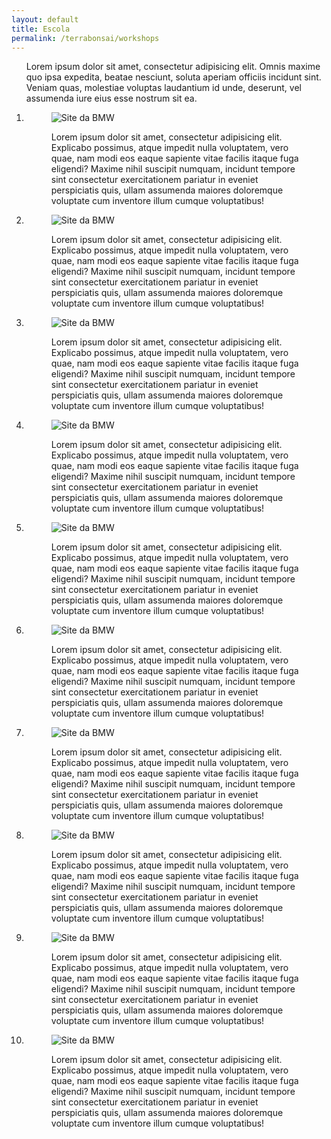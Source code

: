 ```yaml
---
layout: default
title: Escola
permalink: /terrabonsai/workshops
---
```


<main class="main">
<div class="container">
<ol class="portfolio">
<p>Lorem ipsum dolor sit amet, consectetur adipisicing elit. Omnis maxime quo ipsa expedita, beatae nesciunt, soluta aperiam officiis incidunt sint. Veniam quas, molestiae voluptas laudantium id unde, deserunt, vel assumenda iure eius esse nostrum sit ea.</p>
<li>
<figure>
<img class="foto-flex" src="../assets/images/workshops/china-001.jpg" alt="Site da BMW">
<p>Lorem ipsum dolor sit amet, consectetur adipisicing elit. Explicabo possimus, atque impedit nulla voluptatem, vero quae, nam modi eos eaque sapiente vitae facilis itaque fuga eligendi? Maxime nihil suscipit numquam, incidunt tempore sint consectetur exercitationem pariatur in eveniet perspiciatis quis, ullam assumenda maiores doloremque voluptate cum inventore illum cumque voluptatibus!</p>
</figure>
</li>
<li>
<figure>
<img class="foto-flex" src="../assets/images/workshops/china-002.JPG" alt="Site da BMW">
<p>Lorem ipsum dolor sit amet, consectetur adipisicing elit. Explicabo possimus, atque impedit nulla voluptatem, vero quae, nam modi eos eaque sapiente vitae facilis itaque fuga eligendi? Maxime nihil suscipit numquam, incidunt tempore sint consectetur exercitationem pariatur in eveniet perspiciatis quis, ullam assumenda maiores doloremque voluptate cum inventore illum cumque voluptatibus!</p>
</figure>
</li>
<li>
<figure>
<img class="foto-flex" src="../assets/images/workshops/china-003.JPG" alt="Site da BMW">
<p>Lorem ipsum dolor sit amet, consectetur adipisicing elit. Explicabo possimus, atque impedit nulla voluptatem, vero quae, nam modi eos eaque sapiente vitae facilis itaque fuga eligendi? Maxime nihil suscipit numquam, incidunt tempore sint consectetur exercitationem pariatur in eveniet perspiciatis quis, ullam assumenda maiores doloremque voluptate cum inventore illum cumque voluptatibus!</p>
</figure>
</li>
<li>
<figure>
<img class="foto-flex" src="../assets/images/workshops/china-004.JPG" alt="Site da BMW">
<p>Lorem ipsum dolor sit amet, consectetur adipisicing elit. Explicabo possimus, atque impedit nulla voluptatem, vero quae, nam modi eos eaque sapiente vitae facilis itaque fuga eligendi? Maxime nihil suscipit numquam, incidunt tempore sint consectetur exercitationem pariatur in eveniet perspiciatis quis, ullam assumenda maiores doloremque voluptate cum inventore illum cumque voluptatibus!</p>
</figure>
</li>
<li>
<figure>
<img class="foto-flex" src="../assets/images/workshops/china-005.JPG" alt="Site da BMW">
<p>Lorem ipsum dolor sit amet, consectetur adipisicing elit. Explicabo possimus, atque impedit nulla voluptatem, vero quae, nam modi eos eaque sapiente vitae facilis itaque fuga eligendi? Maxime nihil suscipit numquam, incidunt tempore sint consectetur exercitationem pariatur in eveniet perspiciatis quis, ullam assumenda maiores doloremque voluptate cum inventore illum cumque voluptatibus!</p>
</figure>
</li>
<li>
<figure>
<img class="foto-flex" src="../assets/images/workshops/china-006.JPG" alt="Site da BMW">
<p>Lorem ipsum dolor sit amet, consectetur adipisicing elit. Explicabo possimus, atque impedit nulla voluptatem, vero quae, nam modi eos eaque sapiente vitae facilis itaque fuga eligendi? Maxime nihil suscipit numquam, incidunt tempore sint consectetur exercitationem pariatur in eveniet perspiciatis quis, ullam assumenda maiores doloremque voluptate cum inventore illum cumque voluptatibus!</p>
</figure>
</li>
<li>
<figure>
<img class="foto-flex" src="../assets/images/workshops/china-007.JPG" alt="Site da BMW">
<p>Lorem ipsum dolor sit amet, consectetur adipisicing elit. Explicabo possimus, atque impedit nulla voluptatem, vero quae, nam modi eos eaque sapiente vitae facilis itaque fuga eligendi? Maxime nihil suscipit numquam, incidunt tempore sint consectetur exercitationem pariatur in eveniet perspiciatis quis, ullam assumenda maiores doloremque voluptate cum inventore illum cumque voluptatibus!</p>
</figure>
</li>
<li>
<figure>
<img class="foto-flex" src="../assets/images/workshops/buenosaires-001.jpg" alt="Site da BMW">
<p>Lorem ipsum dolor sit amet, consectetur adipisicing elit. Explicabo possimus, atque impedit nulla voluptatem, vero quae, nam modi eos eaque sapiente vitae facilis itaque fuga eligendi? Maxime nihil suscipit numquam, incidunt tempore sint consectetur exercitationem pariatur in eveniet perspiciatis quis, ullam assumenda maiores doloremque voluptate cum inventore illum cumque voluptatibus!</p>
</figure>
</li>
<li>
<figure>
<img class="foto-flex" src="../assets/images/workshops/buenosaires-002.jpg" alt="Site da BMW">
<p>Lorem ipsum dolor sit amet, consectetur adipisicing elit. Explicabo possimus, atque impedit nulla voluptatem, vero quae, nam modi eos eaque sapiente vitae facilis itaque fuga eligendi? Maxime nihil suscipit numquam, incidunt tempore sint consectetur exercitationem pariatur in eveniet perspiciatis quis, ullam assumenda maiores doloremque voluptate cum inventore illum cumque voluptatibus!</p>
</figure>
</li>
<li>
<figure>
<img class="foto-flex" src="../assets/images/workshops/buenosaires-003.jpg" alt="Site da BMW">
<p>Lorem ipsum dolor sit amet, consectetur adipisicing elit. Explicabo possimus, atque impedit nulla voluptatem, vero quae, nam modi eos eaque sapiente vitae facilis itaque fuga eligendi? Maxime nihil suscipit numquam, incidunt tempore sint consectetur exercitationem pariatur in eveniet perspiciatis quis, ullam assumenda maiores doloremque voluptate cum inventore illum cumque voluptatibus!</p>
</figure>
</li>
</ol>
</div>
</main>
